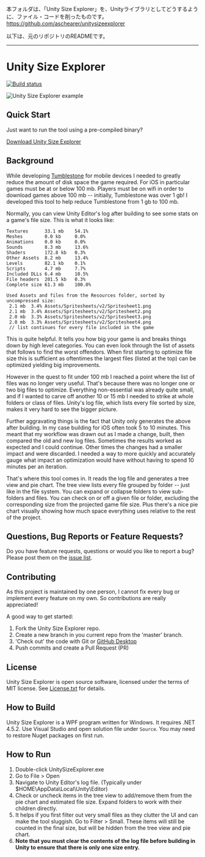 
本フォルダは、「Unity Size Explorer」を、Unityライブラリとしてどうするように、ファイル・コードを削ったものです。
https://github.com/aschearer/unitysizeexplorer

以下は、元のリポジトリのREADMEです。

--------------------------------------------------------------------------------

Unity Size Explorer
===
[![Build status](https://ci.appveyor.com/api/projects/status/6hp8elqmalmko9b7?svg=true)](https://ci.appveyor.com/project/aschearer/unitysizeexplorer)

![Unity Size Explorer example](https://github.com/aschearer/unitysizeexplorer/blob/master/Examples/Screenshot1.PNG)

Quick Start
---
Just want to run the tool using a pre-compiled binary?

[Download Unity Size Explorer](https://github.com/aschearer/unitysizeexplorer/releases/latest)

Background
---
While developing [Tumblestone][1] for mobile devices I needed to greatly reduce the amount of disk space the game required. For iOS in particular games must be at or below 100 mb. Players must be on wifi in order to download games above 100 mb -- initially, Tumblestone was over 1 gb! I developed this tool to help reduce Tumblestone from 1 gb to 100 mb.

Normally, you can view Unity Editor's log after building to see some stats on a game's file size. This is what it looks like:

    Textures      33.1 mb	 54.1% 
    Meshes        0.0 kb	 0.0% 
    Animations    0.0 kb	 0.0% 
    Sounds        8.3 mb	 13.6% 
    Shaders       172.8 kb	 0.3% 
    Other Assets  8.2 mb	 13.4% 
    Levels        82.1 kb	 0.1% 
    Scripts       4.7 mb	 7.7% 
    Included DLLs 6.4 mb	 10.5% 
    File headers  201.5 kb	 0.3% 
    Complete size 61.3 mb	 100.0% 

    Used Assets and files from the Resources folder, sorted by uncompressed size:
     2.1 mb	 3.4% Assets/Spritesheets/v2/Spritesheet1.png
     2.1 mb	 3.4% Assets/Spritesheets/v2/Spritesheet2.png
     2.0 mb	 3.3% Assets/Spritesheets/v2/Spritesheet3.png
     2.0 mb	 3.3% Assets/Spritesheets/v2/Spritesheet4.png
     // list continues for every file included in the game

This is quite helpful. It tells you how big your game is and breaks things down by high level categories. You can even look through the list of assets that follows to find the worst offendors. When first starting to optimize file size this is sufficient as oftentimes the largest files (listed at the top) can be optimized yielding big improvements.

However in the quest to fit under 100 mb I reached a point where the list of files was no longer very useful. That's because there was no longer one or two big files to optimize. Everything non-essential was already quite small, and if I wanted to carve off another 10 or 15 mb I needed to strike at whole folders or class of files. Unity's log file, which lists every file sorted by size, makes it very hard to see the bigger picture.

Further aggravating things is the fact that Unity only generates the above after building. In my case building for iOS often took 5 to 10 minutes. This meant that my workflow was drawn out as I made a change, built, then compared the old and new log files. Sometimes the results worked as expected and I could continue. Other times the changes had a smaller impact and were discarded. I needed a way to more quickly and accurately gauge what impact an optimization would have without having to spend 10 minutes per an iteration.

That's where this tool comes in. It reads the log file and generates a tree view and pie chart. The tree view lists every file grouped by folder -- just like in the file system. You can expand or collapse folders to view sub-folders and files. You can check on or off a given file or folder, excluding the corresponding size from the projected game file size. Plus there's a nice pie chart visually showing how much space everything uses relative to the rest of the project.

Questions, Bug Reports or Feature Requests?
---
Do you have feature requests, questions or would you like to report a bug? Please post them on the [issue list][4].

Contributing
---
As this project is maintained by one person, I cannot fix every bug or implement every feature on my own. So contributions are really appreciated!

A good way to get started:

1. Fork the Unity Size Explorer repo. 
1. Create a new branch in you current repo from the 'master' branch.
1. 'Check out' the code with Git or [GitHub Desktop](https://desktop.github.com/)
1. Push commits and create a Pull Request (PR)

License
---
Unity Size Explorer is open source software, licensed under the terms of MIT license. 
See [License.txt](License.txt) for details.

How to Build
---
Unity Size Explorer is a WPF program written for Windows. It requires .NET 4.5.2. Use Visual Studio and open solution file under `Source`. You may need to restore Nuget packages on first run.

How to Run
---
  1. Double-click UnitySizeExplorer.exe
  1. Go to File > Open
  1. Navigate to Unity Editor's log file. (Typically under $HOME\AppData\Local\Unity\Editor)
  1. Check or uncheck items in the tree view to add/remove them from the pie chart and estimated file size. Expand folders to work with their children directly.
  1. It helps if you first filter out very small files as they clutter the UI and can make the tool sluggish. Go to Filter > Small. These items will still be counted in the final size, but will be hidden from the tree view and pie chart.
  1. **Note that you must clear the contents of the log file before building in Unity to ensure that there is only one size entry.**

[1]: http://tumblestonegame.com
[2]: https://github.com/aschearer/unitysizeexplorer/releases/latest
[3]: https://github.com/aschearer/unitysizeexplorer
[4]: https://github.com/aschearer/unitysizeexplorer/issues

